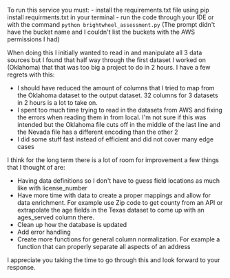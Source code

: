To run this service you must:
    - install the requirements.txt file using pip install requirments.txt in your terminal
    - run the code through your IDE or with the command `python brightwheel_assessment.py`
    (The prompt didn't have the bucket name and I couldn't list the buckets with the AWS permissions I had)
    
When doing this I initially wanted to read in and manipulate all 3 data sources but I found that half way through the first
dataset I worked on (Oklahoma) that that was too big a project to do in 2 hours. I have a few regrets with this:
 - I should have reduced the amount of columns that I tried to map from the Oklahoma dataset to the output dataset. 32 columns for 3 datasets in 2 hours is a lot to take on.
 - I spent too much time trying to read in the datasets from AWS and fixing the errors when reading them in from local. 
 I'm not sure if this was intended but the Oklahoma file cuts off in the middle of the last line and the Nevada file has a different encoding than the other 2
 - I did some stuff fast instead of efficient and did not cover many edge cases
 
I think for the long term there is a lot of room for improvement a few things that I thought of are:
- Having data definitions so I don't have to guess field locations as much like with license_number 
- Have more time with data to create a proper mappings and allow for data enrichment. For example use Zip code to get county from an API or extrapolate the age fields in the Texas dataset to come up with an ages_served column there. 
- Clean up how the database is updated
- Add error handling
- Create more functions for general column normalization. For example a function that can properly separate all aspects of an address

I appreciate you taking the time to go through this and look forward to your response.